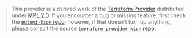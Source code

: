 > This provider is a derived work of the [Terraform Provider](https://github.com/terraform-providers/terraform-provider-kion)
> distributed under [MPL 2.0](https://www.mozilla.org/en-US/MPL/2.0/). If you encounter a bug or missing feature,
> first check the [`pulumi-kion` repo](/issues); however, if that doesn't turn up anything,
> please consult the source [`terraform-provider-kion` repo](https://github.com/terraform-providers/terraform-provider-kion/issues).
